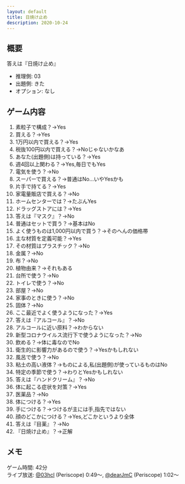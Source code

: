 ```yaml
---
layout: default
title: 日焼け止め
description: 2020-10-24
---
```


## 概要

答えは『日焼け止め』

- 推理側: 03
- 出題側: きた
- オプション: なし

## ゲーム内容

1. 素粒子で構成？→Yes
2. 買える？→Yes
3. 1万円以内で買える？→Yes
4. 税抜100円以内で買える？→Noじゃないかなあ
5. あなた(出題側)は持っている？→Yes
6. 週4回以上関わる？→Yes,毎日でもYes
7. 電気を使う？→No
8. スーパーで買える？→普通はNo…いやYesかも
9. 片手で持てる？→Yes
10. 家電量販店で買える？→No
11. ホームセンターでは？→たぶんYes
12. ドラッグストアには？→Yes
13. 答えは『マスク』？→No
14. 普通はセットで買う？→基本はNo
15. よく使うものは1,000円以内で買う？→そのへんの価格帯
16. 主な材質を定義可能？→Yes
17. その材質はプラスチック？→No
18. 金属？→No
19. 布？→No
20. 植物由来？→それもある
21. 台所で使う？→No
22. トイレで使う？→No
23. 部屋？→No
24. 家事のときに使う？→No
25. 固体？→No
26. ここ最近でよく使うようになった？→Yes
27. 答えは『アルコール』？→No
28. アルコールに近い原料？→わからない
29. 新型コロナウイルス流行下で使うようになった？→No
30. 飲める？→体に毒なのでNo
31. 衛生的に影響力があるので使う？→Yesかもしれない
32. 風呂で使う？→No
33. 粘土の高い液体？→ものによる,私(出題側)が使っているものはNo
34. 特定の季節で使う？→わりとYesかもしれない
35. 答えは『ハンドクリーム』？→No
36. 体に起こる症状を対策？→Yes
37. 医薬品？→No
38. 体につける？→Yes
39. 手につける？→つけるが主には手,指先ではない
40. 顔のどこかにつける？→Yes,どこかというより全体
41. 答えは『目薬』？→No
42. 『日焼け止め』？→正解

## メモ

ゲーム時間: 42分  
ライブ放送: [@03hcl](https://www.periscope.tv/03hcl/1LyxBanadAEJN?t=49s) (Periscope) 0:49～, [@dearJmC](https://www.pscp.tv/dearJmC/1ynKOqyqZqvJR?t=1m2s) (Periscope) 1:02～
